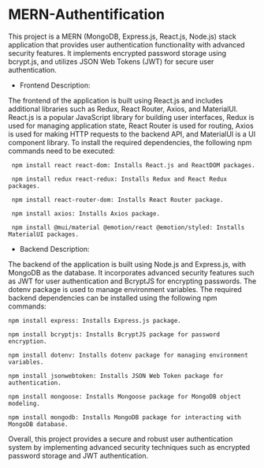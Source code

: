 # MERN-Authentification


This project is a MERN (MongoDB, Express.js, React.js, Node.js) stack application that provides user authentication functionality with advanced security features. It implements encrypted password storage using bcrypt.js, and utilizes JSON Web Tokens (JWT) for secure user authentication.

* Frontend Description:

The frontend of the application is built using React.js and includes additional libraries such as Redux, React Router, Axios, and MaterialUI. React.js is a popular JavaScript library for building user interfaces, Redux is used for managing application state, React Router is used for routing, Axios is used for making HTTP requests to the backend API, and MaterialUI is a UI component library. To install the required dependencies, the following npm commands need to be executed:

     npm install react react-dom: Installs React.js and ReactDOM packages.

     npm install redux react-redux: Installs Redux and React Redux packages.

     npm install react-router-dom: Installs React Router package.

     npm install axios: Installs Axios package.

     npm install @mui/material @emotion/react @emotion/styled: Installs MaterialUI packages.


* Backend Description:
  
The backend of the application is built using Node.js and Express.js, with MongoDB as the database. It incorporates advanced security features such as JWT for user authentication and BcryptJS for encrypting passwords. The dotenv package is used to manage environment variables. The required backend dependencies can be installed using the following npm commands:

    npm install express: Installs Express.js package.

    npm install bcryptjs: Installs BcryptJS package for password encryption.

    npm install dotenv: Installs dotenv package for managing environment variables.

    npm install jsonwebtoken: Installs JSON Web Token package for authentication.

    npm install mongoose: Installs Mongoose package for MongoDB object modeling.

    npm install mongodb: Installs MongoDB package for interacting with MongoDB database.


Overall, this project provides a secure and robust user authentication system by implementing advanced security techniques such as encrypted password storage and JWT authentication.
